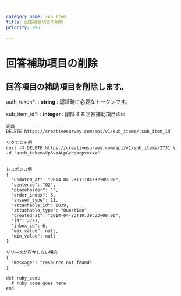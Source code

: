 ```yaml
---

category_name: sub_item
title: 回答補助項目の削除
priority: 995

---
```


# 回答補助項目の削除

## 回答項目の補助項目を削除します。

auth_token*:
: __string__
: 認証時に必要なトークンです。

sub_item_id*:
: __integer__
: 削除する回答補助項目のid

~~~
定義
DELETE https://creativesurvey.com/api/v1/sub_items/:sub_item_id

リクエスト例
curl -X DELETE https://creativesurvey.com/api/v1/sub_items/2731 \
-d "auth_token=Vp5vzALpGzhqkcpxxxxx"


レスポンス例
{
  "updated_at": "2014-04-23T11:04:32+09:00",
  "sentence": "Q2",
  "placeholder": "",
  "order_index": 5,
  "answer_type": 11,
  "attachable_id": 1839,
  "attachable_type": "Question",
  "created_at": "2014-04-23T10:39:33+09:00",
  "id": 2731,
  "inbox_id": 6,
  "max_value": null,
  "min_value": null
}

リソースが存在しない場合
{
  "message": "resource not found"
}
~~~

~~~
def ruby_code
  # ruby code goes here
end
~~~

